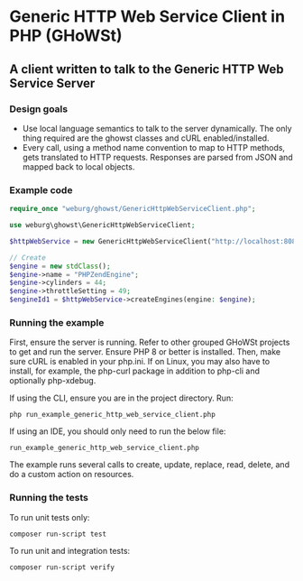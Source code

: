 # Generic HTTP Web Service Client in PHP (GHoWSt)

## A client written to talk to the Generic HTTP Web Service Server

### Design goals

- Use local language semantics to talk to the server dynamically. The only thing
  required are the ghowst classes and cURL enabled/installed.
- Every call, using a method name convention to map to HTTP methods, gets
  translated to HTTP requests. Responses are parsed from JSON and mapped back to
  local objects.

### Example code

```php
require_once "weburg/ghowst/GenericHttpWebServiceClient.php";

use weburg\ghowst\GenericHttpWebServiceClient;

$httpWebService = new GenericHttpWebServiceClient("http://localhost:8081/generichttpws");

// Create
$engine = new stdClass();
$engine->name = "PHPZendEngine";
$engine->cylinders = 44;
$engine->throttleSetting = 49;
$engineId1 = $httpWebService->createEngines(engine: $engine);
```

### Running the example

First, ensure the server is running. Refer to other grouped GHoWSt projects to
get and run the server. Ensure PHP 8 or better is installed. Then, make sure
cURL is enabled in your php.ini. If on Linux, you may also have to install, for
example, the php-curl package in addition to php-cli and optionally php-xdebug.

If using the CLI, ensure you are in the project directory. Run:

`php run_example_generic_http_web_service_client.php`

If using an IDE, you should only need to run the below file:

`run_example_generic_http_web_service_client.php`

The example runs several calls to create, update, replace, read, delete, and do
a custom action on resources.

### Running the tests

To run unit tests only:

`composer run-script test`

To run unit and integration tests:

`composer run-script verify`